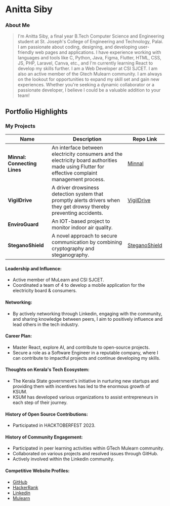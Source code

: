 # Anitta Siby

### About Me

> I'm Anitta Siby, a final year B.Tech Computer Science and Engineering student at St. Joseph's College of Engineering and Technology, Palai. I am passionate about coding, designing, and developing user-friendly web pages and applications. I have experience working with languages and tools like C, Python, Java, Figma, Flutter, HTML, CSS, JS, PHP, Laravel, Canva, etc., and I'm currently learning React to develop my skills further. I am a Web Developer at CSI SJCET. I am also an active member of the Gtech Mulearn community. I am always on the lookout for opportunities to expand my skill set and gain new experiences. Whether you're seeking a dynamic collaborator or a passionate developer, I believe I could be a valuable addition to your team!


## Portfolio Highlights

### My Projects

| Name                | Description                                                               | Repo Link                                                      |
|---------------------|---------------------------------------------------------------------------|----------------------------------------------------------------|
| **Minnal: Connecting Lines**  | An interface between electricity consumers and the electricity board authorities made using Flutter for effective complaint management process. | [Minnal](https://github.com/tinkerness/proj_minnal)             |
| **VigilDrive**  | A driver drowsiness detection system that promptly alerts drivers when they get drowsy thereby preventing accidents. | [VigilDrive](https://github.com/tinkerness/VigilDrive)             |
| **EnviroGuard**  | An IOT-based project to monitor indoor air quality. |              |
| **SteganoShield**  | A novel approach to secure communication by combining cryptography and steganography. | [SteganoShield](https://github.com/tinkerness/steganoshield)             |

#### Leadership and Influence:

- Active member of MuLearn and CSI SJCET.
- Coordinated a team of 4 to develop a mobile application for the electricity board & consumers.

#### Networking:

- By actively networking through Linkedin, engaging with the community, and sharing knowledge between peers, I aim to positively influence and lead others in the tech industry.

#### Career Plan:

- Master React, explore AI, and contribute to open-source projects.
- Secure a role as a Software Engineer in a reputable company, where I can contribute to impactful projects and continue developing my skills.

#### Thoughts on Kerala's Tech Ecosystem:

- The Kerala State government's initiative in nurturing new startups and providing them with incentives has led to the enormous growth of KSUM.
- KSUM has developed various organizations to assist entrepreneurs in each step of their journey.

#### History of Open Source Contributions:

- Participated in HACKTOBERFEST 2023.

#### History of Community Engagement:

- Participated in peer learning activities within GTech Mulearn community.
- Collaborated on various projects and resolved issues through GitHub.
- Actively involved within the Linkedin community.

#### Competitive Website Profiles:

- [GitHub](https://github.com/tinkerness)
- [HackerRank](https://www.hackerrank.com/anittasiby)
- [Linkedin](https://www.linkedin.com/in/anittasiby/)
- [Mulearn](https://app.mulearn.org/profile/anittasiby@mulearn)
